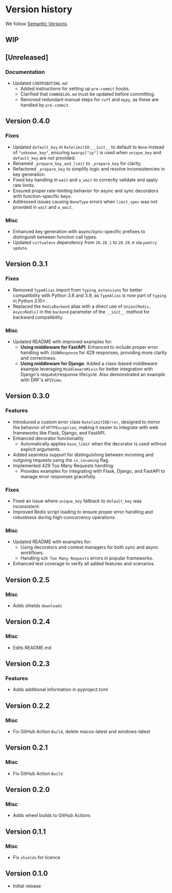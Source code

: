 # Version history

We follow [Semantic Versions](https://semver.org/).

## WIP

## [Unreleased]

### Documentation
- Updated `CONTRIBUTING.md`:
  - Added instructions for setting up `pre-commit` hooks.
  - Clarified that `CHANGELOG.md` must be updated before committing.
  - Removed redundant manual steps for `ruff` and `mypy`, as these are handled by `pre-commit`.

## Version 0.4.0

### Fixes

- Updated `default_key` in `RatelimitIO.__init__` to default to `None` instead of `"unknown_key"`, ensuring `kwargs["ip"]` is used when `unique_key` and `default_key` are not provided.
- Renamed `_prepare_key_and_limit` to `_prepare_key` for clarity.
- Refactored `_prepare_key` to simplify logic and resolve inconsistencies in key generation.
- Fixed key handling in `wait` and `a_wait` to correctly validate and apply rate limits.
- Ensured proper rate-limiting behavior for async and sync decorators with function-specific keys.
- Addressed issues causing `NoneType` errors when `limit_spec` was not provided in `wait` and `a_wait`.

### Misc

- Enhanced key generation with async/sync-specific prefixes to distinguish between function call types.
- Updated `virtualenv` dependency from `20.28.1` to `20.29.0` via `poetry update`.

## Version 0.3.1

### Fixes

- Removed `TypeAlias` import from `typing_extensions` for better compatibility with Python 3.8 and 3.9, as `TypeAlias` is now part of `typing` in Python 3.10+.
- Replaced the `RedisBackend` alias with a direct use of `Union[Redis, AsyncRedis]` in the `backend` parameter of the `__init__` method for backward compatibility.

### Misc

- Updated README with improved examples for:
  - **Using middleware for FastAPI**: Enhanced to include proper error handling with `JSONResponse` for 429 responses, providing more clarity and correctness.
  - **Using middleware for Django**: Added a class-based middleware example leveraging `MiddlewareMixin` for better integration with Django's request/response lifecycle. Also demonstrated an example with DRF's `APIView`.

## Version 0.3.0

### Features

- Introduced a custom error class `RatelimitIOError`, designed to mirror the behavior of `HTTPException`, making it easier to integrate with web frameworks like Flask, Django, and FastAPI.
- Enhanced decorator functionality
  - Automatically applies `base_limit` when the decorator is used without explicit arguments.
- Added seamless support for distinguishing between incoming and outgoing requests using the `is_incoming` flag.
- Implemented 429 Too Many Requests handling:
  - Provides examples for integrating with Flask, Django, and FastAPI to manage error responses gracefully.

### Fixes

- Fixed an issue where `unique_key` fallback to `default_key` was inconsistent.
- Improved Redis script loading to ensure proper error handling and robustness during high-concurrency operations.

### Misc

- Updated README with examples for:
  - Using decorators and context managers for both sync and async workflows.
  - Handling `429 Too Many Requests` errors in popular frameworks.
- Enhanced test coverage to verify all added features and scenarios.

## Version 0.2.5

### Misc

- Adds shields `downloads`

## Version 0.2.4

### Misc

- Edits README.md

## Version 0.2.3

### Features

- Adds additional information in pyproject.toml

## Version 0.2.2

### Misc

- Fix GitHub Action `Build`, delete macos-latest and windows-latest

## Version 0.2.1

### Misc

- Fix GitHub Action `Build`

## Version 0.2.0

### Misc

- Adds wheel builds to GitHub Actions

## Version 0.1.1

### Misc

- Fix `shields` for licence

## Version 0.1.0

- Initial release
